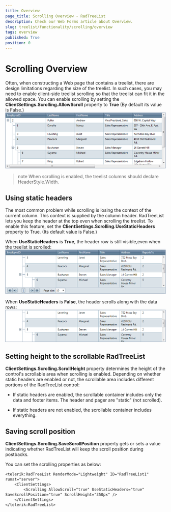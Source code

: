 ```yaml
---
title: Overview
page_title: Scrolling Overview - RadTreeList
description: Check our Web Forms article about Overview.
slug: treelist/functionality/scrolling/overview
tags: overview
published: True
position: 0
---
```


# Scrolling Overview



Often, when constructing a Web page that contains a treelist, there are design limitations regarding the size of the treelist. In such cases, you may need to enable client-side treelist scrolling so that the treelist can fit it in the allowed space. You can enable scrolling by setting the **ClientSettings.Scrolling.AllowScroll** property to **True** (By default its value is False.)
![Scrolling enabled](images/treelist_scrolling1.png)

>note When scrolling is enabled, the treelist columns should declare HeaderStyle.Width.
>


## Using static headers

The most common problem while scrolling is losing the context of the current column. This context is supplied by the column header. RadTreeList lets you keep the header at the top even when scrolling the treelist. To enable this feature, set the **ClientSettings.Scrolling.UseStaticHeaders** property to True. (Its default value is False.)

When **UseStaticHeaders** is **True**, the header row is still visible,even when the treelist is scrolled:![Scrolling with static headers](images/treelist_scrolling2.png)

When **UseStaticHeaders** is **False**, the header scrolls along with the data rows:![Scrolling without static headers](images/treelist_scrolling3.png)

## Setting height to the scrollable RadTreeList

**ClientSettings.Scrolling.ScrollHeight** property determines the height of the control's scrollable area when scrolling is enabled. Depending on whether static headers are enabled or not, the scrollable area includes different portions of the RadTreeList control:

* If static headers are enabled, the scrollable container includes only the data and footer items. The header and pager are "static" (not scrolled).

* If static headers are not enabled, the scrollable container includes everything.

## Saving scroll position

**ClientSettings.Scrolling.SaveScrollPosition** property gets or sets a value indicating whether RadTreeList will keep the scroll position during postbacks.

You can set the scrolling properties as below:

````ASPNET
<telerik:RadTreeList RenderMode="Lightweight" ID="RadTreeList1" runat="server">
	<ClientSettings>
		<Scrolling AllowScroll="true" UseStaticHeaders="true" SaveScrollPosition="true" ScrollHeight="350px" />
	</ClientSettings>
</telerik:RadTreeList>
````


